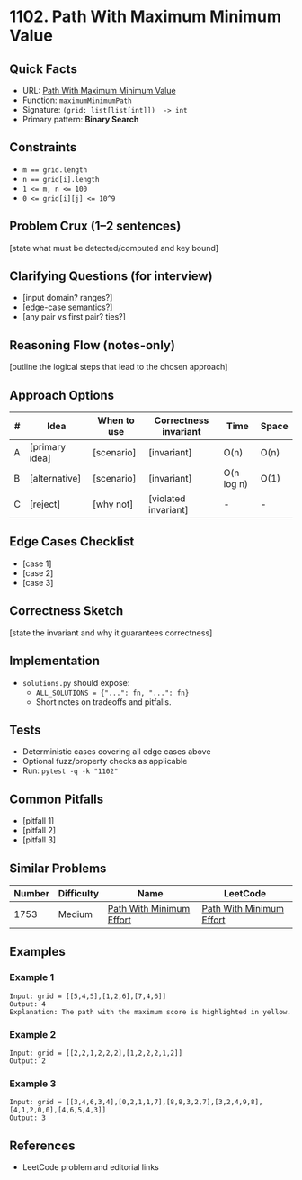 # 1102. Path With Maximum Minimum Value

## Quick Facts

- URL: [Path With Maximum Minimum Value](https://leetcode.com/problems/path-with-maximum-minimum-value/)
- Function: `maximumMinimumPath`
- Signature: `(grid: list[list[int]])  -> int`
- Primary pattern: **Binary Search**

## Constraints

- `m == grid.length`
- `n == grid[i].length`
- `1 <= m, n <= 100`
- `0 <= grid[i][j] <= 10^9`

## Problem Crux (1–2 sentences)

[state what must be detected/computed and key bound]

## Clarifying Questions (for interview)

- [input domain? ranges?]
- [edge-case semantics?]
- [any pair vs first pair? ties?]

## Reasoning Flow (notes-only)

[outline the logical steps that lead to the chosen approach]

## Approach Options

| # | Idea | When to use | Correctness invariant | Time | Space |
|---|------|-------------|-----------------------|------|-------|
| A | [primary idea] | [scenario] | [invariant] | O(n) | O(n) |
| B | [alternative] | [scenario] | [invariant] | O(n log n) | O(1) |
| C | [reject] | [why not] | [violated invariant] | - | - |

## Edge Cases Checklist

- [case 1]
- [case 2]
- [case 3]

## Correctness Sketch

[state the invariant and why it guarantees correctness]

## Implementation

- `solutions.py` should expose:
  - `ALL_SOLUTIONS = {"...": fn, "...": fn}`
  - Short notes on tradeoffs and pitfalls.

## Tests

- Deterministic cases covering all edge cases above
- Optional fuzz/property checks as applicable
- Run: `pytest -q -k "1102"`

## Common Pitfalls

- [pitfall 1]
- [pitfall 2]
- [pitfall 3]

## Similar Problems

| Number | Difficulty | Name | LeetCode |
|---|---|---|---|
| 1753 | Medium | [Path With Minimum Effort](../1753-path-with-minimum-effort/readme.md) | [Path With Minimum Effort](https://leetcode.com/problems/path-with-minimum-effort/) |

## Examples

### Example 1

```text
Input: grid = [[5,4,5],[1,2,6],[7,4,6]]
Output: 4
Explanation: The path with the maximum score is highlighted in yellow.
```

### Example 2

```text
Input: grid = [[2,2,1,2,2,2],[1,2,2,2,1,2]]
Output: 2
```

### Example 3

```text
Input: grid = [[3,4,6,3,4],[0,2,1,1,7],[8,8,3,2,7],[3,2,4,9,8],[4,1,2,0,0],[4,6,5,4,3]]
Output: 3
```

## References

- LeetCode problem and editorial links
